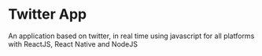 # Twitter App
An application based on twitter, in real time using javascript for all platforms with ReactJS, React Native and NodeJS
